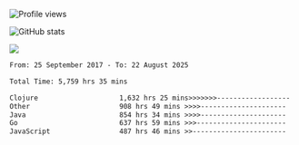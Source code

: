 ![Profile views](https://komarev.com/ghpvc/?username=liuchong)

![GitHub stats](https://github-readme-stats.vercel.app/api?username=liuchong&show_icons=true)

<img src="https://cr-skills-chart-widget.azurewebsites.net/api/api?username=liuchong&skills=Java,JavaScript,Python,Go,Rust,Zig&show-other-skills=true"/>

<!--START_SECTION:waka-->

```txt
From: 25 September 2017 - To: 22 August 2025

Total Time: 5,759 hrs 35 mins

Clojure                    1,632 hrs 25 mins>>>>>>>------------------   28.34 %
Other                      908 hrs 49 mins >>>>---------------------   15.78 %
Java                       854 hrs 34 mins >>>>---------------------   14.84 %
Go                         637 hrs 59 mins >>>----------------------   11.08 %
JavaScript                 487 hrs 46 mins >>-----------------------   08.47 %
```

<!--END_SECTION:waka-->
